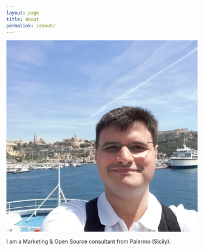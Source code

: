 ```yaml
---
layout: page
title: About
permalink: /about/
---
```


![Marco](/images/marco.jpg)

I am a Marketing & Open Source consultant from Palermo (Sicily).
